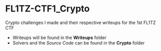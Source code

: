 # FL1TZ-CTF1_Crypto
Crypto challenges I made and their respective writeups for the 1st FL1TZ CTF

- Writeups will be found in the **Writeups** folder
- Solvers and the *Source Code* can be found in the **Crypto** folder
